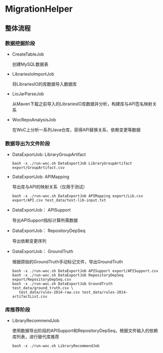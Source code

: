 # MigrationHelper

## 整体流程

### 数据挖掘阶段

- CreateTableJob

  创建MySQL数据表

- LibrariesIoImportJob

  将LibrariesIO的库数据导入数据库

- LioJarParseJob

  从Maven下载之前导入的LibrariesIO库数据并分析，构建库与API签名映射关系

- WocRepoAnalysisJob

  在WoC上分析一系列Java仓库，获得API替换关系、依赖变更等数据

### 数据导出为文件阶段

- DataExportJob: LibraryGroupArtifact
  
  ```shell script
  bash -x ./run-woc.sh DataExportJob LibraryGroupArtifact export/GroupArtifact.csv
  ```

- DataExportJob: APIMapping

  导出库与API的映射关系（仅用于测试）
  
  ```shell script
  bash -x ./run-woc.sh DataExportJob APIMapping export/Lib.csv export/API.csv test_data/test-lib-input.txt
  ```

- DataExportJob： APISupport

  导出APISupport指标计算所需数据

- DataExportJob： RepositoryDepSeq

  导出依赖变更序列

- DataExportJob： GroundTruth

  根据原始的GroundTruth手动标记文件，导出GroundTruth
  
  ```shell script
  bash -x ./run-woc.sh DataExportJob APISupport export/APISupport.csv
  bash -x ./run-woc.sh DataExportJob RepositoryDepSeq export/RepositoryDepSeq.csv
  bash -x ./run-woc.sh DataExportJob GroundTruth test_data/ground_truth.csv \
     test_data/rules-2014-raw.csv test_data/rules-2014-artifactList.csv
  ```

### 库推荐阶段

- LibraryRecommendJob

  使用数据导出阶段的APISupport和RepositoryDepSeq，根据文件输入的依赖库列表，进行替代库推荐
  
  ```shell script
  bash -x ./run-woc.sh LibraryRecommendJob
  ```

